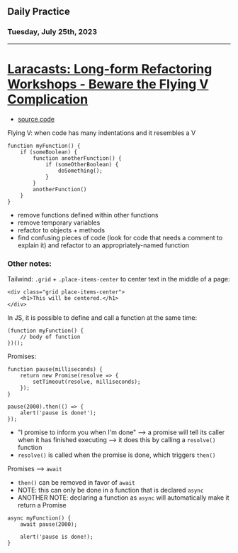 ## Daily Practice
### Tuesday, July 25th, 2023
---


# [Laracasts: Long-form Refactoring Workshops - Beware the Flying V Complication](https://laracasts.com/series/refactoring-workshops/episodes/2)  
- [source code](https://gist.github.com/JeffreyWay/9e8a3ea79d7696631d7afaa3d775bf47)


Flying V: when code has many indentations and it resembles a V
```
function myFunction() {
    if (someBoolean) {
        function anotherFunction() {
            if (someOtherBoolean) {
                doSomething();
            }
        }
        anotherFunction()
    }
}
```
- remove functions defined within other functions
- remove temporary variables
- refactor to objects + methods
- find confusing pieces of code (look for code that needs a comment to explain it) and refactor to an appropriately-named function


### Other notes:
Tailwind: `.grid` + `.place-items-center` to center text in the middle of a page:
```
<div class="grid place-items-center">
    <h1>This will be centered.</h1>
</div>
```

In JS, it is possible to define and call a function at the same time:
```
(function myFunction() {
    // body of function
})();
```

Promises:
```
function pause(milliseconds) {
    return new Promise(resolve => {
        setTimeout(resolve, milliseconds);
    });
}

pause(2000).then(() => {
    alert('pause is done!');
});
```
- "I promise to inform you when I'm done" --> a promise will tell its caller when it has finished executing --> it does this by calling a `resolve()` function
- `resolve()` is called when the promise is done, which triggers `then()`

Promises --> `await`
- `then()` can be removed in favor of `await`
- NOTE: this can only be done in a function that is declared `async`
- ANOTHER NOTE: declaring a function as `async` will automatically make it return a Promise
```
async myFunction() {
    await pause(2000);

    alert('pause is done!);
}
```
